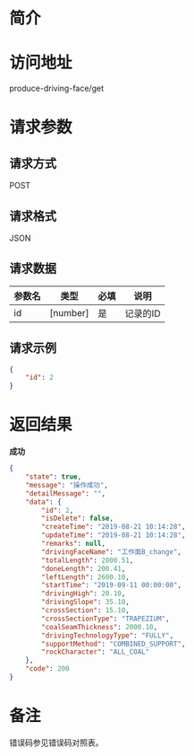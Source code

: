 # 简介

# 访问地址
produce-driving-face/get

# 请求参数

## 请求方式
POST

## 请求格式
JSON

## 请求数据
|参数名|类型|必填|说明|
|-|-|-|-|
|id|[number]|是|记录的ID|

## 请求示例
```json
{
	"id": 2
}
```

# 返回结果
**成功**
```json
{
    "state": true,
    "message": "操作成功",
    "detailMessage": "",
    "data": {
        "id": 2,
        "isDelete": false,
        "createTime": "2019-08-21 10:14:28",
        "updateTime": "2019-08-21 10:14:28",
        "remarks": null,
        "drivingFaceName": "工作面B_change",
        "totalLength": 2800.51,
        "doneLength": 200.41,
        "leftLength": 2600.10,
        "startTime": "2019-09-11 00:00:00",
        "drivingHigh": 20.10,
        "drivingSlope": 35.10,
        "crossSection": 15.10,
        "crossSectionType": "TRAPEZIUM",
        "coalSeamThickness": 2000.10,
        "drivingTechnologyType": "FULLY",
        "supportMethod": "COMBINED_SUPPORT",
        "rockCharacter": "ALL_COAL"
    },
    "code": 200
}
```

# 备注
错误码参见错误码对照表。